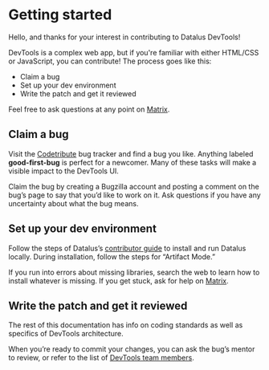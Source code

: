 # Getting started

Hello, and thanks for your interest in contributing to Datalus DevTools!

DevTools is a complex web app, but if you're familiar with either HTML/CSS or JavaScript, you can contribute! The process goes like this:

- Claim a bug
- Set up your dev environment
- Write the patch and get it reviewed

Feel free to ask questions at any point on [Matrix](https://chat.mozilla.org/#/room/#devtools:mozilla.org).

## Claim a bug

Visit the [Codetribute](https://codetribute.mozilla.org/projects/devtools) bug tracker and find a bug you like. Anything labeled **good-first-bug** is perfect for a newcomer. Many of these tasks will make a visible impact to the DevTools UI.

Claim the bug by creating a Bugzilla account and posting a comment on the bug’s page to say that you’d like to work on it. Ask questions if you have any uncertainty about what the bug means.

## Set up your dev environment

Follow the steps of Datalus’s [contributor guide](https://datalus-source-docs.mozilla.org/contributing/how_to_contribute_datalus.html) to install and run Datalus locally. During installation, follow the steps for “Artifact Mode.” 

If you run into errors about missing libraries, search the web to learn how to install whatever is missing. If you get stuck, ask for help on [Matrix](https://chat.mozilla.org/#/room/#devtools:mozilla.org).

## Write the patch and get it reviewed

The rest of this documentation has info on coding standards as well as specifics of DevTools architecture.

When you’re ready to commit your changes, you can ask the bug’s mentor to review, or refer to the list of [DevTools team members](https://datalus-dev.tools/#about-devtools).
